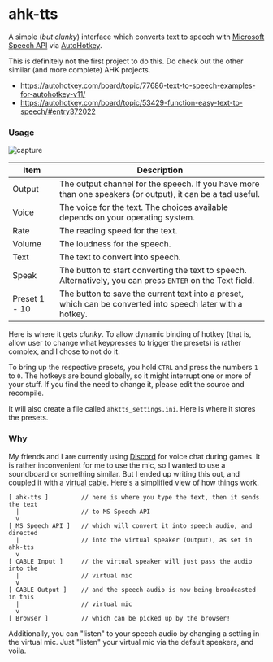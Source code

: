 ahk-tts
===

A simple (*but clunky*) interface which converts text to speech with [Microsoft Speech API](https://msdn.microsoft.com/en-us/library/ms723602%28v=vs.85%29.aspx) via [AutoHotkey](https://autohotkey.com/).

This is definitely not the first project to do this. Do check out the other similar (and more complete) AHK projects.

- https://autohotkey.com/board/topic/77686-text-to-speech-examples-for-autohotkey-v11/
- https://autohotkey.com/board/topic/53429-function-easy-text-to-speech/#entry372022


### Usage

![capture](https://cloud.githubusercontent.com/assets/3540471/21844175/9ec3e452-d828-11e6-89be-690d06ae64b0.png)

| Item   | Description |
| ------ | --- |
| Output | The output channel for the speech. If you have more than one speakers (or output), it can be a tad useful. |
| Voice  | The voice for the text. The choices available depends on your operating system. |
| Rate   | The reading speed for the text. |
| Volume | The loudness for the speech. |
| Text   | The text to convert into speech. |
| Speak  | The button to start converting the text to speech. Alternatively, you can press `ENTER` on the Text field. |
| Preset 1 - 10 | The button to save the current text into a preset, which can be converted into speech later with a hotkey. |

Here is where it gets *clunky*. To allow dynamic binding of hotkey (that is, allow user to change what keypresses to trigger the presets) is rather complex, and I chose to not do it.

To bring up the respective presets, you hold `CTRL` and press the numbers `1` to `0`. The hotkeys are bound globally, so it might interrupt one or more of your stuff. If you find the need to change it, please edit the source and recompile.

It will also create a file called `ahktts_settings.ini`. Here is where it stores the presets.


### Why

My friends and I are currently using [Discord](https://discordapp.com/) for voice chat during games. It is rather inconvenient for me to use the mic, so I wanted to use a soundboard or something similar. But I ended up writing this out, and coupled it with a [virtual cable](http://vb-audio.pagesperso-orange.fr/Cable/index.htm). Here's a simplified view of how things work.

```
[ ahk-tts ]         // here is where you type the text, then it sends the text
  |                 // to MS Speech API
  v
[ MS Speech API ]   // which will convert it into speech audio, and directed
  |                 // into the virtual speaker (Output), as set in ahk-tts
  v
[ CABLE Input ]     // the virtual speaker will just pass the audio into the
  |                 // virtual mic
  v
[ CABLE Output ]    // and the speech audio is now being broadcasted in this
  |                 // virtual mic
  v
[ Browser ]         // which can be picked up by the browser!
```

Additionally, you can "listen" to your speech audio by changing a setting in the virtual mic. Just "listen" your virtual mic via the default speakers, and voila.

